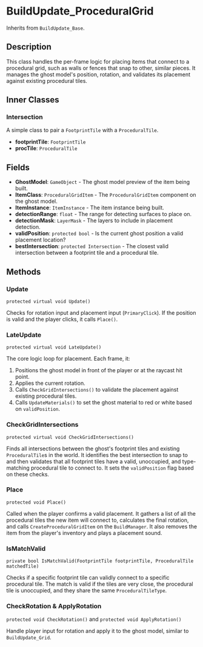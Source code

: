 # BuildUpdate_ProceduralGrid

Inherits from `BuildUpdate_Base`.

## Description

This class handles the per-frame logic for placing items that connect to a procedural grid, such as walls or fences that snap to other, similar pieces. It manages the ghost model's position, rotation, and validates its placement against existing procedural tiles.

## Inner Classes

### Intersection
A simple class to pair a `FootprintTile` with a `ProceduralTile`.
-   **footprintTile**: `FootprintTile`
-   **procTile**: `ProceduralTile`

## Fields

-   **GhostModel**: `GameObject` - The ghost model preview of the item being built.
-   **ItemClass**: `ProceduralGridItem` - The `ProceduralGridItem` component on the ghost model.
-   **ItemInstance**: `ItemInstance` - The item instance being built.
-   **detectionRange**: `float` - The range for detecting surfaces to place on.
-   **detectionMask**: `LayerMask` - The layers to include in placement detection.
-   **validPosition**: `protected bool` - Is the current ghost position a valid placement location?
-   **bestIntersection**: `protected Intersection` - The closest valid intersection between a footprint tile and a procedural tile.

## Methods

### Update
`protected virtual void Update()`

Checks for rotation input and placement input (`PrimaryClick`). If the position is valid and the player clicks, it calls `Place()`.

### LateUpdate
`protected virtual void LateUpdate()`

The core logic loop for placement. Each frame, it:
1.  Positions the ghost model in front of the player or at the raycast hit point.
2.  Applies the current rotation.
3.  Calls `CheckGridIntersections()` to validate the placement against existing procedural tiles.
4.  Calls `UpdateMaterials()` to set the ghost material to red or white based on `validPosition`.

### CheckGridIntersections
`protected virtual void CheckGridIntersections()`

Finds all intersections between the ghost's footprint tiles and existing `ProceduralTile`s in the world. It identifies the best intersection to snap to and then validates that all footprint tiles have a valid, unoccupied, and type-matching procedural tile to connect to. It sets the `validPosition` flag based on these checks.

### Place
`protected void Place()`

Called when the player confirms a valid placement. It gathers a list of all the procedural tiles the new item will connect to, calculates the final rotation, and calls `CreateProceduralGridItem` on the `BuildManager`. It also removes the item from the player's inventory and plays a placement sound.

### IsMatchValid
`private bool IsMatchValid(FootprintTile footprintTile, ProceduralTile matchedTile)`

Checks if a specific footprint tile can validly connect to a specific procedural tile. The match is valid if the tiles are very close, the procedural tile is unoccupied, and they share the same `ProceduralTileType`.

### CheckRotation & ApplyRotation
`protected void CheckRotation()` and `protected void ApplyRotation()`

Handle player input for rotation and apply it to the ghost model, similar to `BuildUpdate_Grid`.
